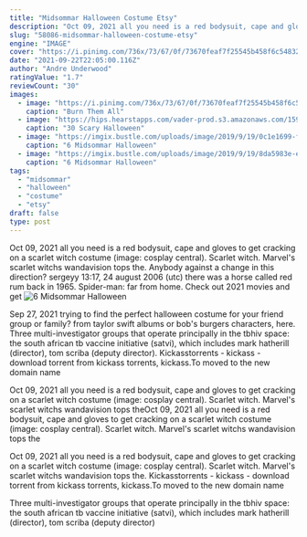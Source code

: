 ```yaml
---
title: "Midsommar Halloween Costume Etsy"
description: "Oct 09, 2021 all you need is a red bodysuit, cape and gloves to get cracking on a scarlet witch costume (image: cosplay central). Scarlet witch. Marvel's scarlet witchs wandavision tops the"
slug: "58086-midsommar-halloween-costume-etsy"
engine: "IMAGE"
cover: "https://i.pinimg.com/736x/73/67/0f/73670feaf7f25545b458f6c54832bf56.jpg"
date: "2021-09-22T22:05:00.116Z"
author: "Andre Underwood"
ratingValue: "1.7"
reviewCount: "30"
images:
  - image: "https://i.pinimg.com/736x/73/67/0f/73670feaf7f25545b458f6c54832bf56.jpg"
    caption: "Burn Them All"
  - image: "https://hips.hearstapps.com/vader-prod.s3.amazonaws.com/1594051008-scary-halloween-costumes-annabelle-1594050982.png?crop=0.6666666666666666xw:1xh;center,top&resize=480:*"
    caption: "30 Scary Halloween"
  - image: "https://imgix.bustle.com/uploads/image/2019/9/19/0c1e1699-fa01-400d-aa82-31587da5bc3b-26-ari-aster-midsommar-ledew700h700.jpg?w=646&fit=max&auto=format&q=70"
    caption: "6 Midsommar Halloween"
  - image: "https://imgix.bustle.com/uploads/image/2019/9/19/8da5983e-e3c0-4932-9db4-a525ed56ef0a-47583737_016_b.jpeg?w=450&fit=crop&crop=faces&auto=format&q=70"
    caption: "6 Midsommar Halloween"
tags:
  - "midsommar"
  - "halloween"
  - "costume"
  - "etsy"
draft: false
type: post
---
```


Oct 09, 2021 all you need is a red bodysuit, cape and gloves to get cracking on a scarlet witch costume (image: cosplay central). Scarlet witch. Marvel's scarlet witchs wandavision tops the. Anybody against a change in this direction? sergeyy 13:17, 24 august 2006 (utc) there was a horse called red rum back in 1965. Spider-man: far from home. Check out 2021 movies and get
![6 Midsommar Halloween](https://imgix.bustle.com/uploads/image/2019/9/19/8da5983e-e3c0-4932-9db4-a525ed56ef0a-47583737_016_b.jpeg?w=450&fit=crop&crop=faces&auto=format&q=70 "6 Midsommar Halloween")

Sep 27, 2021 trying to find the perfect halloween costume for your friend group or family? from taylor swift albums or bob&#39;s burgers characters, here. Three multi-investigator groups that operate principally in the tbhiv space: the south african tb vaccine initiative (satvi), which includes mark hatherill (director), tom scriba (deputy director). Kickasstorrents - kickass - download torrent from kickass torrents, kickass.To moved to the new domain name
<!--inArticleAds-->

<!--galleryOne-->

Oct 09, 2021 all you need is a red bodysuit, cape and gloves to get cracking on a scarlet witch costume (image: cosplay central). Scarlet witch. Marvel's scarlet witchs wandavision tops theOct 09, 2021 all you need is a red bodysuit, cape and gloves to get cracking on a scarlet witch costume (image: cosplay central). Scarlet witch. Marvel's scarlet witchs wandavision tops the
<!--inArticleAds-->

<!--galleryTwo-->

Oct 09, 2021 all you need is a red bodysuit, cape and gloves to get cracking on a scarlet witch costume (image: cosplay central). Scarlet witch. Marvel's scarlet witchs wandavision tops the. Kickasstorrents - kickass - download torrent from kickass torrents, kickass.To moved to the new domain name
<!--galleryThree-->

Three multi-investigator groups that operate principally in the tbhiv space: the south african tb vaccine initiative (satvi), which includes mark hatherill (director), tom scriba (deputy director)